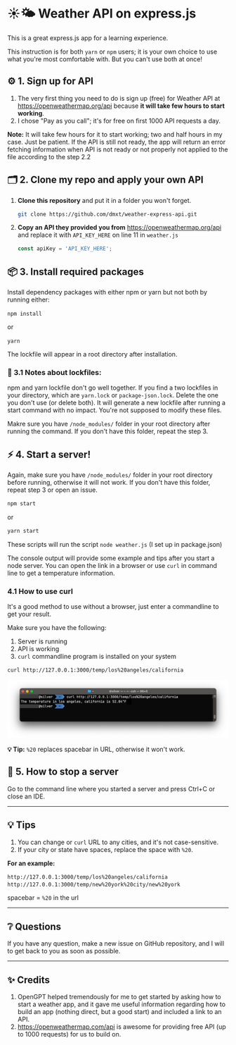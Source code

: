 # ☀️🌤 Weather API on express.js

This is a great express.js app for a learning experience. 

This instruction is for both `yarn` or `npm` users; it is your own choice to use what you're most comfortable with. But you can't use both at once!

## ⚙️ 1. Sign up for API
1. The very first thing you need to do is sign up (free) for Weather API at https://openweathermap.org/api because **it will take few hours to start working**.
2. I chose "Pay as you call"; it's for free on first 1000 API requests a day.

**Note:** It will take few hours for it to start working; two and half hours in my case. Just be patient. If the API is still not ready, the app will return an error fetching information when API is not ready or not properly not applied to the file according to the step 2.2

## 🗂️ 2. Clone my repo and apply your own API
1. **Clone this repository** and put it in a folder you won't forget.
   ```bash
   git clone https://github.com/dmxt/weather-express-api.git
2. **Copy an API they provided you from** https://openweathermap.org/api and replace it with `API_KEY_HERE` on line 11 in `weather.js` 
   ```javascript
   const apiKey = 'API_KEY_HERE';
   ```

## 📦 3. Install required packages
Install dependency packages with either npm or yarn but not both by running either:

`npm install`

or

`yarn`

The lockfile will appear in a root directory after installation.

### 🔐 3.1 Notes about lockfiles: 
npm and yarn lockfile don't go well together.
If you find a two lockfiles in your directory, which are `yarn.lock` or `package-json.lock`. Delete the one you don't use (or delete both). 
It will generate a new lockfile after running a start command with no impact. You're not supposed to modify these files.

Makre sure you have `/node_modules/` folder in your root directory after running the command. If you don't have this folder, repeat the step 3.

## ⚡ 4. Start a server!

Again, make sure you have `/node_modules/` folder in your root directory before running, otherwise it will not work. If you don't have this folder, repeat step 3 or open an issue.

```bash
npm start
```
or
```bash
yarn start
```

These scripts will run the script `node weather.js` (I set up in package.json)

The console output will provide some example and tips after you start a node server. You can open the link in a browser
or use `curl` in command line to get a temperature information.

### 4.1 How to use curl
It's a good method to use without a browser, just enter a commandline to get your result.

Make sure you have the following:
1. Server is running
2. API is working
3. `curl` commandline program is installed on your system
```bash
curl http://127.0.0.1:3000/temp/los%20angeles/california
```
![sample-la.png](images/sample-curl.png)

**💡 Tip:** `%20` replaces spacebar in URL, otherwise it won't work.

##  🛑 5. How to stop a server

Go to the command line where you started a server and press Ctrl+C or close an IDE.

---

## 💡 Tips

1. You can change or `curl` URL to any cities, and it's not case-sensitive.
2. If your city or state have spaces, replace the space with `%20`. 

**For an example:**

```bash
http://127.0.0.1:3000/temp/los%20angeles/california
http://127.0.0.1:3000/temp/new%20york%20city/new%20york
```
spacebar = `%20` in the url

---

## ❔ Questions

If you have any question, make a new issue on GitHub repository, and I will to get back to you as soon as possible.

---

## ✨ Credits

1. OpenGPT helped tremendously for me to get started by asking how to start a weather app, and it gave me useful
information regarding how to build an app (nothing direct, but a good start) and included a link to an API. 
2. https://openweathermap.com/api is awesome for providing free API (up to 1000 requests) for us to build on.
